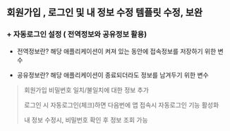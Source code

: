 ## 회원가입 , 로그인 및 내 정보 수정 템플릿 수정, 보완

### + 자동로그인 설정 ( 전역정보와 공유정보 활용)

- 전역정보란? 해당 애플리케이션이 켜져 있는 동안에 접속정보를 저장하기 위한 변수

- 공유정보란? 해당 애플리케이션이 종료되더라도 정보를 남겨두기 위한 변수


> 회원가입 비밀번호 일치/불일치에 대한 정보 추가
> 
> 로그인 시 자동로그인(체크)하면 다음번에 앱 접속시 자동로그인 기능 활성화
> 
> 내 정보 수정시, 비밀번호 확인 후 정보 조회 가능
> 
